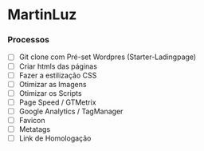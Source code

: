 # MartinLuz

### Processos
- [ ] Git clone com Pré-set Wordpres (Starter-Ladingpage)	
- [ ] Criar htmls das páginas
- [ ] Fazer a estilização CSS
- [ ] Otimizar as Imagens
- [ ] Otimizar os Scripts
- [ ] Page Speed / GTMetrix
- [ ] Google Analytics / TagManager
- [ ] Favicon
- [ ] Metatags
- [ ] Link de Homologação
